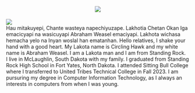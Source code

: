 <h1 align="center">
    <img src="https://readme-typing-svg.herokuapp.com/?font=Righteous&size=35&center=true&vCenter=true&width=500&height=70&duration=4000&lines=Hi+There!+👋;+I'm+Abraham+Weasel!;" />
</h1>
<img align="center" src="file:///C:/Users/Abraham/Documents/aboutmeimg.png" />
<br/>
Hau mitakuyepi, Chante wasteya napechiyuzape. Lakhotia Chetan Okan Iga emacicyapi na wasicuyapi Abraham Weasel emaciyapi. Lakhota wichasa hemacha yelo na Inyan woslal han ematanhan.
Hello relatives, I shake your hand with a good heart. My Lakota name is Circling Hawk and my white name is Abraham Weasel. I am a Lakota man and I am from Standing Rock.
<br/>
I live in McLaughlin, South Dakota with my family. I graduated from Standing Rock High School in Fort Yates, North Dakota. I attended Sitting Bull College where I transferred to United Tribes Technical College in Fall 2023. I am pursuring my degree in Computer Information Technology, as I always an interests in computers from when I was young. 
